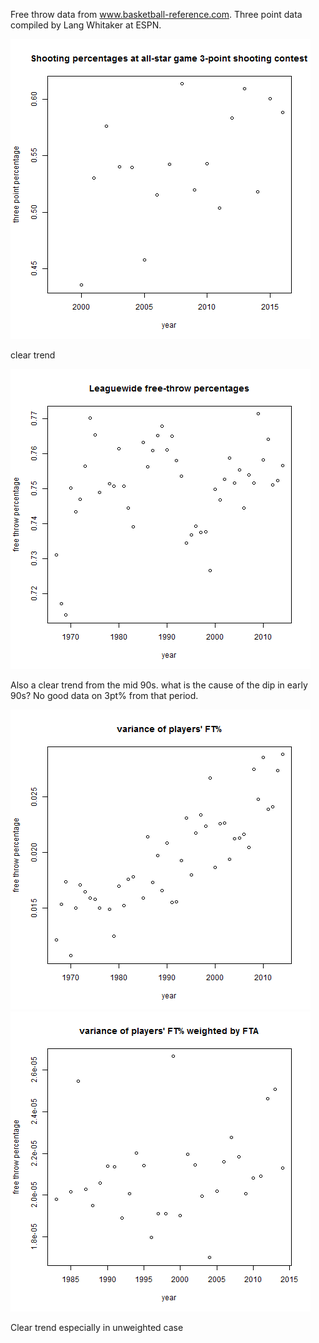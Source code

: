 Free throw data from www.basketball-reference.com. Three point data compiled by Lang Whitaker at ESPN.

![](./062217a.png)

clear trend

![](./062217b.png)

Also a clear trend from the mid 90s. what is the cause of the dip in early 90s? No good data on 3pt% from that period.

![](./062217c.png)
![](./062217d.png)

Clear trend especially in unweighted case
